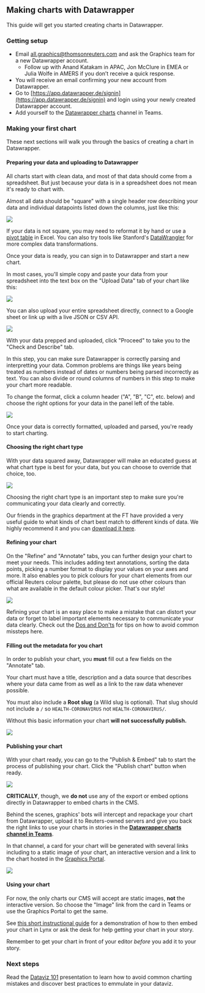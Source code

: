 ## Making charts with Datawrapper

This guide will get you started creating charts in Datawrapper.

### Getting setup

- Email [all.graphics@thomsonreuters.com](mailto:all.graphics@thomsonreuters.com) and ask the Graphics team for a new Datawrapper account. 
  - Follow up with Anand Katakam in APAC, Jon McClure in EMEA or Julia Wolfe in AMERS if you don’t receive a quick response.
- You will receive an email confirming your new account from Datawrapper.
- Go to [https://app.datawrapper.de/signin](https://app.datawrapper.de/signin) and login using your newly created Datawrapper account. 
- Add yourself to the [Datawrapper charts](https://teams.microsoft.com/l/channel/19%3a489aacae4e19400d8cf0da402c021076%40thread.skype/%25F0%259F%2593%2588Datawrapper%2520charts?groupId=c0949280-94a2-469a-a719-12397824db0a&tenantId=62ccb864-6a1a-4b5d-8e1c-397dec1a8258) channel in Teams.

### Making your first chart

These next sections will walk you through the basics of creating a chart in Datawrapper.

#### Preparing your data and uploading to Datawrapper

All charts start with clean data, and most of that data should come from a spreadsheet. But just because your data is in a spreadsheet does not mean it's ready to chart with.

Almost all data should be "square" with a single header row describing your data and individual datapoints listed down the columns, just like this:

![](https://user-images.githubusercontent.com/2772078/119649800-f859e480-be1a-11eb-81b8-d259f526c34a.png)

If your data is not square, you may need to reformat it by hand or use a [pivot table](https://support.microsoft.com/en-us/office/create-a-pivottable-to-analyze-worksheet-data-a9a84538-bfe9-40a9-a8e9-f99134456576) in Excel. You can also try tools like Stanford's [DataWrangler](http://vis.stanford.edu/wrangler/) for more complex data transformations.

Once your data is ready, you can sign in to Datawrapper and start a new chart.

In most cases, you'll simple copy and paste your data from your spreadsheet into the text box on the "Upload Data" tab of your chart like this:

![](https://user-images.githubusercontent.com/2772078/119650999-63f08180-be1c-11eb-9464-b3d944db4e95.png)

You can also upload your entire spreadsheet directly, connect to a Google sheet or link up with a live JSON or CSV API.

![](https://user-images.githubusercontent.com/2772078/119651180-a44fff80-be1c-11eb-8ed6-ecc63048c463.png)

With your data prepped and uploaded, click "Proceed" to take you to the "Check and Describe" tab.

In this step, you can make sure Datawrapper is correctly parsing and interpretting your data. Common problems are things like years being treated as numbers instead of dates or numbers being parsed incorrectly as text. You can also divide or round columns of numbers in this step to make your chart more readable.

To change the format, click a column header ("A", "B", "C", etc. below) and choose the right options for your data in the panel left of the table.

![](https://user-images.githubusercontent.com/2772078/119651597-17f20c80-be1d-11eb-927d-81bf579c7577.png)

Once your data is correctly formatted, uploaded and parsed, you're ready to start charting.

#### Choosing the right chart type

With your data squared away, Datawrapper will make an educated guess at what chart type is best for your data, but you can choose to override that choice, too.

![](https://user-images.githubusercontent.com/2772078/119654242-23930280-be20-11eb-9e85-be3adefb8cca.png)

Choosing the right chart type is an important step to make sure you're communicating your data clearly and correctly.

Our friends in the graphics department at the FT have provided a very useful guide to what kinds of chart best match to different kinds of data. We highly recommend it and you can [download it here](https://github.com/ft-interactive/chart-doctor/raw/main/visual-vocabulary/FT4schools_RGS.pdf).

#### Refining your chart

On the "Refine" and "Annotate" tabs, you can further design your chart to meet your needs. This includes adding text annotations, sorting the data points, picking
a number format to display your values on your axes and more. It also enables you to pick colours for your chart elements from our official Reuters colour palette, but please do not use other colours than what are available in the default colour picker. That's our style!

![](https://user-images.githubusercontent.com/2772078/119655136-23dfcd80-be21-11eb-86f1-1ae6ea2cab78.png)

Refining your chart is an easy place to make a mistake that can distort your data or forget to label important elements necessary to communicate your data clearly. Check out the [Dos and Don'ts](../dos-and-donts.md) for tips on how to avoid common missteps here.

#### Filling out the metadata for you chart

In order to publish your chart, you **must** fill out a few fields on the "Annotate" tab.

Your chart must have a title, description and a data source that describes where your data came from as well as a link to the raw data whenever possible.

You must also include a **Root slug** (a Wild slug is optional). That slug should not include a `/` so `HEALTH-CORONAVIRUS` not `HEALTH-CORONAVIRUS/`.

Without this basic information your chart **will not successfully publish.**

![](https://user-images.githubusercontent.com/2772078/119656505-ad43cf80-be22-11eb-8615-75cfeab780a3.png)

#### Publishing your chart

With your chart ready, you can go to the "Publish & Embed" tab to start the process of publishing your chart. Click the "Publish chart" button when ready.

![](https://user-images.githubusercontent.com/2772078/119657200-84700a00-be23-11eb-948d-13880740b48f.png)

**CRITICALLY**, though, we **do not** use any of the export or embed options directly in Datawrapper to embed charts in the CMS.

Behind the scenes, graphics' bots will intercept and repackage your chart from Datawrapper, upload it to Reuters-owned servers and give you back the right links to use your charts in stories in the [**Datawrapper charts channel in Teams**](https://teams.microsoft.com/l/channel/19%3a489aacae4e19400d8cf0da402c021076%40thread.skype/%25F0%259F%2593%2588Datawrapper%2520charts?groupId=c0949280-94a2-469a-a719-12397824db0a&tenantId=62ccb864-6a1a-4b5d-8e1c-397dec1a8258).

In that channel, a card for your chart will be generated with several links including to a static image of your chart, an interactive version and a link to the chart hosted in the [Graphics Portal](https://sphinx.thomsonreuters.com/graphics/#/group/rngs).

![](https://user-images.githubusercontent.com/2772078/119657862-59d28100-be24-11eb-8bde-6b91058ebcc0.png)

#### Using your chart

For now, the only charts our CMS will accept are static images, **not** the interactive version. So choose the "Image" link from the card in Teams or use the Graphics Portal to get the same.

See [this short instructional guide](http://graphics.thomsonreuters.com/data/Embedding_graphics_in_Lynx.pdf) for a demonstration of how to then embed your chart in Lynx or ask the desk for help getting your chart in your story.

Remember to get your chart in front of your editor _before_ you add it to your story.

### Next steps

Read the [Dataviz 101](https://docs.google.com/presentation/d/1X6i6sS1bgLluGeyxVcibbJMuCSSD7xDgVrHz1bFOeJo/present) presentation to learn how to avoid common charting mistakes and discover best practices to emmulate in your dataviz.
